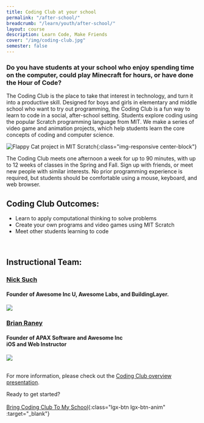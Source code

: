```yaml
---
title: Coding Club at your school
permalink: "/after-school/"
breadcrumb: "/learn/youth/after-school/"
layout: course
description: Learn Code, Make Friends
cover: "/img/coding-club.jpg"
semester: false
---
```


### Do you have students at your school who enjoy spending time on the computer, could play Minecraft for hours, or have done the Hour of Code?

The Coding Club is the place to take that interest in technology, and turn it into a productive skill. Designed for boys and girls in elementary and middle school who want to try out programming, the Coding Club is a fun way to learn to code in a social, after-school setting. Students explore coding using the popular Scratch programming language from MIT. We make a series of video game and animation projects, which help students learn the core concepts of coding and computer science.

![Flappy Cat project in MIT Scratch](/images/aincu/scratch-flappy-cat-coding-club.gif "Flappy Cat, a Coding Club project, made with MIT Scratch" ){:class="img-responsive center-block"}

The Coding Club meets one afternoon a week for up to 90 minutes, with up to 12 weeks of classes in the Spring and Fall. Sign up with friends, or meet new people with similar interests. No prior programming experience is required, but students should be comfortable using a mouse, keyboard, and web browser.

## Coding Club Outcomes:

- Learn to apply computational thinking to solve problems
- Create your own programs and video games using MIT Scratch
- Meet other students learning to code

<br>

## Instructional Team:

<div class="row">
	<div class="text-center col-lg-6">
		<h3><a href="https://www.linkedin.com/in/nicksuch">Nick Such</a></h3>
		<h4>Founder of Awesome Inc U, Awesome Labs, and BuildingLayer.</h4>
		<img src="/images/aincu/nick-such.png">
	</div>
	<div class="text-center col-lg-6">
		<h3><a href="https://www.linkedin.com/in/brianraney">Brian Raney</a></h3>
		<h4>Founder of APAX Software and Awesome Inc<br>
			iOS and Web Instructor</h4>
		<img src="/images/aincu/brian-raney.png">
	</div>
</div>

<br>

For more information, please check out the [Coding Club overview presentation](https://awesomeincu.qwilr.com/Learn-to-Code-with-Awesome-Inc-roAtohc2Qzyc).

Ready to get started? &nbsp; &nbsp;<br><br> [Bring Coding Club To My School](https://docs.google.com/forms/d/e/1FAIpQLScHJtXX_G5p0JntCVFzGhDbS718ClR45z1GzAKj_IsVThm1lQ/viewform?usp=sf_link){:class="lgx-btn lgx-btn-anim" :target="_blank"}